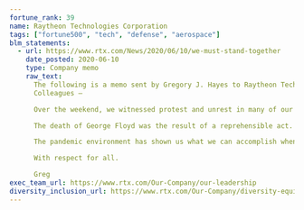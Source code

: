 ```yaml
---
fortune_rank: 39
name: Raytheon Technologies Corporation
tags: ["fortune500", "tech", "defense", "aerospace"]
blm_statements:
  - url: https://www.rtx.com/News/2020/06/10/we-must-stand-together
    date_posted: 2020-06-10
    type: Company memo
    raw_text: 
      The following is a memo sent by Gregory J. Hayes to Raytheon Technologies employees on June 1st.
      Colleagues –

      Over the weekend, we witnessed protest and unrest in many of our cities, and I want to address it directly. 

      The death of George Floyd was the result of a reprehensible act. Although authorities are taking action to ensure justice, the national response and global dialogue related to Mr. Floyd’s death point to a serious issue ― and we must not look away. We must take notice. We have to respond clearly that racism, discrimination and hatred will not be tolerated. We must take this moment to embrace the fundamental values that unite us.

      The pandemic environment has shown us what we can accomplish when we stand together. As we continue to build a culture of inclusion that supports diversity in its broadest sense, let the tragedy of Mr. Floyd’s death remind us that there is no room for abuse of power and that we have to seek to understand experiences and perspectives that are different from our own. Complex issues raise difficult questions and conversations. Mutual trust and respect will guide the path forward as we build a more diverse and inclusive global community.

      With respect for all.

      Greg
exec_team_url: https://www.rtx.com/Our-Company/our-leadership
diversity_inclusion_url: https://www.rtx.com/Our-Company/diversity-equity-inclusion
---
```

